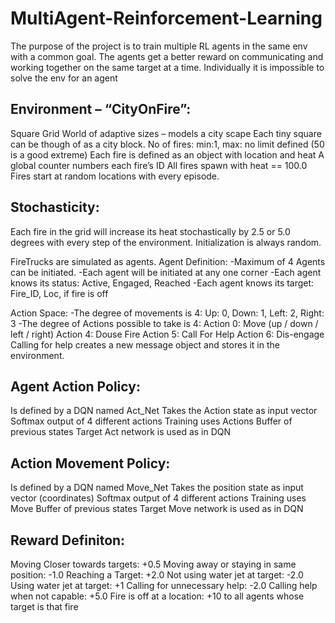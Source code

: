 # MultiAgent-Reinforcement-Learning

The purpose of the project is to train multiple RL agents in the same env with a common goal.
The agents get a better reward on communicating and working together on the same target at a time.
Individually it is impossible to solve the env for an agent

Environment – “CityOnFire”:
----------------------------
Square Grid World of adaptive sizes – models a city scape
Each tiny square can be though of as a city block.
No of fires: min:1, max: no limit defined (50 is a good extreme)
Each fire is defined as an object with location and heat
A global counter numbers each fire’s ID
All fires spawn with heat == 100.0
Fires start at random locations with every episode.


Stochasticity:
--------------
Each fire in the grid will increase its heat stochastically by 2.5 or 5.0 degrees with every step of the environment.
Initialization is always random.


FireTrucks are simulated as agents.
Agent Definition:
 -Maximum of 4 Agents can be initiated.
 -Each agent will be initiated at any one corner
 -Each agent knows its status: Active, Engaged, Reached
 -Each agent knows its target: Fire_ID, Loc, if fire is off
 
 Action Space:
 -The degree of movements is 4: 
    Up: 0, Down: 1, Left: 2, Right: 3
 -The degree of Actions possible to take is 4:
    Action 0: Move (up / down / left / right)
    Action 4: Douse Fire
    Action 5: Call For Help
    Action 6: Dis-engage
  Calling for help creates a new message object and stores it in the environment.

Agent Action Policy:
----------------------

Is defined by a DQN named Act_Net
Takes the Action state as input vector
Softmax output of 4 different actions
Training uses Actions Buffer of previous states
Target Act network is used as in DQN

Action Movement Policy:
-----------------------

Is defined by a DQN named Move_Net
Takes the position state as input vector (coordinates)
Softmax output of 4 different actions
Training uses Move Buffer of previous states
Target Move network is used as in DQN

Reward Definiton:
-----------------
Moving Closer towards targets: +0.5
Moving away or staying in same position: -1.0
Reaching a Target: +2.0
Not using water jet at target: -2.0
Using water jet at target: +1
Calling for unnecessary help: -2.0
Calling help when not capable: +5.0
Fire is off at a location: +10 to all agents whose target is that fire



